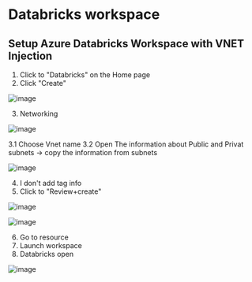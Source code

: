 # Databricks workspace
## Setup Azure Databricks Workspace with VNET Injection
1. Click to "Databricks" on the Home page
2. Click "Create"

  ![image](https://github.com/olga12401/data-projects/assets/86374953/4e918a1a-f236-4e8d-a544-f7066a1ce84c)

3. Networking

  ![image](https://github.com/olga12401/data-projects/assets/86374953/5498e258-c5a7-49c0-969c-16f6a3db4417)

3.1 Choose Vnet name
3.2 Open The information about Public and Privat subnets -> copy the information from subnets 

  ![image](https://github.com/olga12401/data-projects/assets/86374953/d3e11c12-5523-4e3f-8523-773011861ea7)

4. I don't add tag info
5. Click to "Review+create"

  ![image](https://github.com/olga12401/data-projects/assets/86374953/ed00d85f-b206-4866-a99e-7d0fc6cb5047) 

  ![image](https://github.com/olga12401/data-projects/assets/86374953/499c6027-66ec-42ce-8c9b-86e5c41e955f)

6. Go to resource
7. Launch workspace
8. Databricks open

  ![image](https://github.com/olga12401/data-projects/assets/86374953/1d2690d1-caa0-436b-8aba-95211b3b5e1d)


 

  

